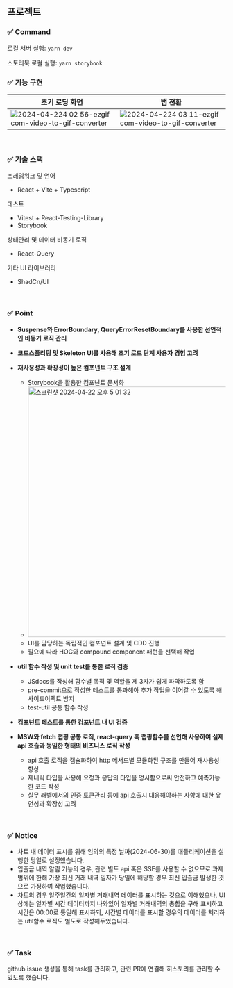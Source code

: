 ## 프로젝트

### ✅ Command
로컬 서버 실행: `yarn dev`

스토리북 로컬 실행: `yarn storybook`



### ✅ 기능 구현
|초기 로딩 화면|탭 젼환|
|--|--|
|![2024-04-224 02 56-ezgif com-video-to-gif-converter](https://github.com/Gayun00/delight/assets/67543454/7c6f02e1-3be0-4e43-8b19-5b20c06644ca)|![2024-04-224 03 11-ezgif com-video-to-gif-converter](https://github.com/Gayun00/delight/assets/67543454/dd8abf73-455f-4353-8a25-67f02bd0913a)|

<br>


### ✅ 기술 스택
프레임워크 및 언어
- React + Vite + Typescript

테스트
- Vitest + React-Testing-Library
- Storybook

상태관리 및 데이터 비동기 로직
- React-Query

기타 UI 라이브러리
- ShadCn/UI

<br>

### ✅ Point
- **Suspense와 ErrorBoundary, QueryErrorResetBoundary를 사용한 선언적인 비동기 로직 관리**

- **코드스플리팅 및 Skeleton UI를 사용해 초기 로드 단계 사용자 경험 고려**
  
- **재사용성과 확장성이 높은 컴포넌트 구조 설계**
  - Storybook을 활용한 컴포넌트 문서화
  - <img width="577" alt="스크린샷 2024-04-22 오후 5 01 32" src="https://github.com/Gayun00/delight/assets/67543454/eb8b664b-f241-4a64-bd6a-0af86dab61f6">
  - UI를 담당하는 독립적인 컴포넌트 설계 및 CDD 진행
  - 필요에 따라 HOC와 compound component 패턴을 선택해 작업
 
- **util 함수 작성 및 unit test를 통한 로직 검증**
  - JSdocs를 작성해 함수별 목적 및 역할을 제 3자가 쉽게 파악하도록 함
  - pre-commit으로 작성한 테스트를 통과해야 추가 작업을 이어갈 수 있도록 해 사이드이펙트 방지
  - test-util 공통 함수 작성
  
- **컴포넌트 테스트를 통한 컴포넌트 내 UI 검증**
  
- **MSW와 fetch 랩핑 공통 로직, react-query 훅 랩핑함수를 선언해 사용하여 실제 api 호출과 동일한 형태의 비즈니스 로직 작성**
  - api 호출 로직을 캡슐화하여 http 메서드별 모듈화된 구조를 만들어 재사용성 향상
  - 제네릭 타입을 사용해 요청과 응답의 타입을 명시함으로써 안전하고 예측가능한 코드 작성
  - 실무 래벨에서의 인증 토큰관리 등에 api 호출시 대응해야하는 사항에 대한 유언성과 확장성 고려

<br>


### ✅ Notice
- 차트 내 데이터 표시를 위해 임의의 특정 날짜(2024-06-30)를 애플리케이션을 실행한 당일로 설정했습니다.
- 입출금 내역 알림 기능의 경우, 관련 별도 api 혹은 SSE를 사용할 수 없으므로 과제 범위에 한해 가장 최신 거래 내역 일자가 당일에 해당할 경우 최신 입출금 발생한 겻으로 가정하여 작업했습니다.
- 차트의 경우 일주일간의 일자별 거래내역 데이터를 표시하는 것으로 이해했으나, UI상에는 일자별 시간 데이터까지 나와있어 
일자별 거래내역의 총합을 구해 표시하고 시간은 00:00로 통일해 표시하되, 시간별 데이터를 표시할 경우의 데이터를 처리하는 util함수 로직도 별도로 작성해두었습니다.

<br>

### ✅ Task
github issue 생성을 통해 task를 관리하고, 관련 PR에 연결해 히스토리를 관리할 수 있도록 했습니다.
